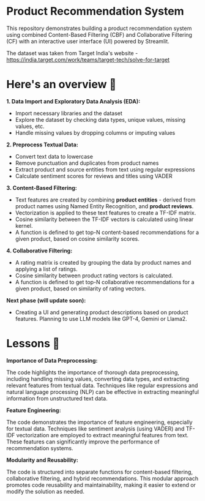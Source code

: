 # Product Recommendation System
This repository demonstrates building a product recommendation system using combined Content-Based Filtering (CBF) and Collaborative Filtering (CF) with an interactive user interface (UI) powered by Streamlit.

The dataset was taken from Target India's website - https://india.target.com/work/teams/target-tech/solve-for-target


# Here's an overview 🌟

**1. Data Import and Exploratory Data Analysis (EDA):**
* Import necessary libraries and the dataset
* Explore the dataset by checking data types, unique values, missing values, etc.
* Handle missing values by dropping columns or imputing values

**2. Preprocess Textual Data:**
* Convert text data to lowercase
* Remove punctuation and duplicates from product names
* Extract product and source entities from text using regular expressions
* Calculate sentiment scores for reviews and titles using VADER

**3. Content-Based Filtering:**
* Text features are created by combining **product entities** - derived from product names using Named Entity Recognition, and **product reviews**.
* Vectorization is applied to these text features to create a TF-IDF matrix.
* Cosine similarity between the TF-IDF vectors is calculated using linear kernel.
* A function is defined to get top-N content-based recommendations for a given product, based on cosine similarity scores.

**4. Collaborative Filtering:**
* A rating matrix is created by grouping the data by product names and applying a list of ratings.
* Cosine similarity between product rating vectors is calculated.
* A function is defined to get top-N collaborative recommendations for a given product, based on similarity of rating vectors.

**Next phase (will update soon):**
* Creating a UI and generating product descriptions based on product features. Planning to use LLM models like GPT-4, Gemini or Llama2.


# Lessons 📝
**Importance of Data Preprocessing:**

The code highlights the importance of thorough data preprocessing, including handling missing values, converting data types, and extracting relevant features from textual data.
Techniques like regular expressions and natural language processing (NLP) can be effective in extracting meaningful information from unstructured text data.

**Feature Engineering:**

The code demonstrates the importance of feature engineering, especially for textual data.
Techniques like sentiment analysis (using VADER) and TF-IDF vectorization are employed to extract meaningful features from text.
These features can significantly improve the performance of recommendation systems.

**Modularity and Reusability:**

The code is structured into separate functions for content-based filtering, collaborative filtering, and hybrid recommendations.
This modular approach promotes code reusability and maintainability, making it easier to extend or modify the solution as needed.